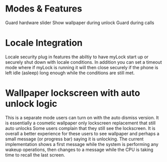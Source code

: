# Modes & Features #

Guard hardware slider
Show wallpaper during unlock
Guard during calls

# Locale Integration #

Locale security plug in features the abiltiy to have myLock start up or securely shut down with locale conditions. In addition you can set a timeout mode where if myLock is running it will then close securely if the phone is left idle (asleep) long enough while the conditions are still met.

# Wallpaper lockscreen with auto unlock logic #
This is a separate mode users can turn on with the auto dismiss version.
It is essentially a cosmetic wallpaper only lockscreen replacement that still auto unlocks
Some users complain that they still see the lockscreen. It is overall a better experience for these users to see wallpaper and perhaps a small message (or progress bar) saying it is unlocking. The current implementation shows a first message while the system is performing any wakeup operations, then changes to a message while the CPU is taking time to recall the last screen.